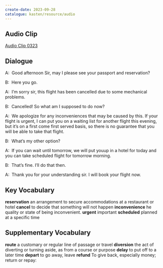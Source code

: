 ```yaml
---
create-date: 2023-09-28
catalogue: kasten/resource/audio
---
```


## Audio Clip
[Audio Clip 0323](https://archive.org/download/englishpod_all/englishpod_0323dg.mp3)

## Dialogue
A:  Good afternoon Sir, may I please see your passport and reservation? 

B:  Here you go. 

A:  I’m sorry sir, this flight has been cancelled due to some mechanical problems. 

B:  Cancelled! So what am I supposed to do now? 

A:  We apologize for any inconveniences that may be caused by this. If your flight is urgent, I can put you on a waiting list for another flight this evening, but it’s on a first come first served basis, so there is no guarantee that you will be able to take that flight. 

B:  What’s my other option? 

A:  If you can wait until tomorrow, we will put youup in a hotel for today and you can take scheduled flight for tomorrow morning. 

B:  That’s fine. I’ll do that then. 

A:  Thank you for your understanding sir. I will book your flight now. 

## Key Vocabulary
**reservation**        an arrangement to secure accommodations at a restaurant or hotel
**cancel**             to decide that something will not happen
**inconvenience**      he quality or state of being inconvenient.
**urgent**             important
**scheduled**          planned at a specific time

## Supplementary Vocabulary
**route**          a customary or regular line of passage or travel
**diversion**      the act of diverting or turning aside, as from a course or purpose
**delay**          to put off to a later time
**depart**         to go away, leave
**refund**         To give back, especially money; return or repay:
